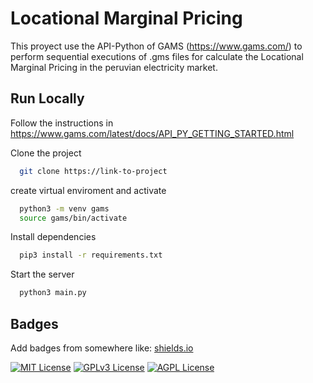 
# Locational Marginal Pricing

This proyect use the API-Python of GAMS (https://www.gams.com/) to perform sequential executions of .gms files for calculate the Locational Marginal Pricing in the peruvian electricity market. 



## Run Locally

Follow the instructions in https://www.gams.com/latest/docs/API_PY_GETTING_STARTED.html

Clone the project

```bash
  git clone https://link-to-project
```

create virtual enviroment and activate

```bash
  python3 -m venv gams
  source gams/bin/activate
```

Install dependencies

```bash
  pip3 install -r requirements.txt
```

Start the server

```bash
  python3 main.py
```


## Badges

Add badges from somewhere like: [shields.io](https://shields.io/)

[![MIT License](https://img.shields.io/badge/License-MIT-green.svg)](https://choosealicense.com/licenses/mit/)
[![GPLv3 License](https://img.shields.io/badge/License-GPL%20v3-yellow.svg)](https://opensource.org/licenses/)
[![AGPL License](https://img.shields.io/badge/license-AGPL-blue.svg)](http://www.gnu.org/licenses/agpl-3.0)

